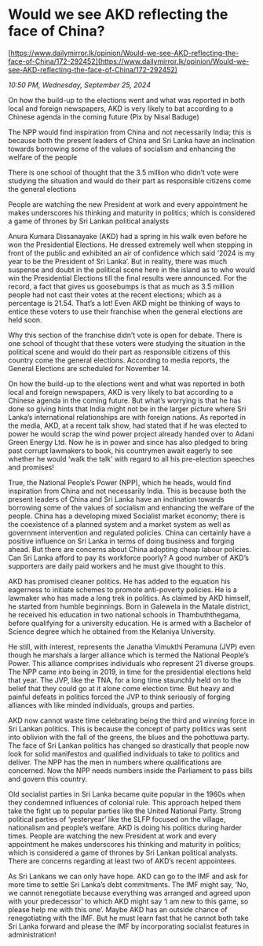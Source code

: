 # Would we see AKD reflecting the face of China?

[https://www.dailymirror.lk/opinion/Would-we-see-AKD-reflecting-the-face-of-China/172-292452](https://www.dailymirror.lk/opinion/Would-we-see-AKD-reflecting-the-face-of-China/172-292452)

*10:50 PM, Wednesday, September 25, 2024*

On how the build-up to the elections went and what was reported in both local and foreign newspapers, AKD is very likely to bat according to a Chinese agenda in the coming future (Pix by Nisal Baduge)

The NPP would find inspiration from China and not necessarily India; this is because both the present leaders of China and Sri Lanka have an inclination towards borrowing some of the values of socialism and enhancing the welfare of the people

There is one school of thought that the 3.5 million who didn’t vote were studying the situation and would do their part as responsible citizens come the general elections

People are watching the new President at work and every appointment he makes underscores his thinking and maturity in politics; which is considered a game of thrones by Sri Lankan political analysts

Anura Kumara Dissanayake (AKD) had a spring in his walk even before he won the Presidential Elections. He dressed extremely well when stepping in front of the public and exhibited an air of confidence which said ‘2024 is my year to be the President of Sri Lanka’. But in reality, there was much suspense and doubt in the political scene here in the island as to who would win the Presidential Elections till the final results were announced. For the record, a fact that gives us goosebumps is that as much as 3.5 million people had not cast their votes at the recent elections; which as a percentage is 21.54. That’s a lot! Even AKD might be thinking of ways to entice these voters to use their franchise when the general elections are held soon.

Why this section of the franchise didn’t vote is open for debate. There is one school of thought that these voters were studying the situation in the political scene and would do their part as responsible citizens of this country come the general elections. According to media reports, the General Elections are scheduled for November 14.

On how the build-up to the elections went and what was reported in both local and foreign newspapers, AKD is very likely to bat according to a Chinese agenda in the coming future. But what’s worrying is that he has done so giving hints that India might not be in the larger picture where Sri Lanka’s international relationships are with foreign nations. As reported in the media, AKD, at a recent talk show, had stated that if he was elected to power he would scrap the wind power project already handed over to Adani Green Energy Ltd. Now he is in power and since has also pledged to bring past corrupt lawmakers to book, his countrymen await eagerly to see whether he would ‘walk the talk’ with regard to all his pre-election speeches and promises!

True, the National People’s Power (NPP), which he heads, would find inspiration from China and not necessarily India. This is because both the present leaders of China and Sri Lanka have an inclination towards borrowing some of the values of socialism and enhancing the welfare of the people. China has a developing mixed Socialist market economy; there is the coexistence of a planned system and a market system as well as government intervention and regulated policies. China can certainly have a positive influence on Sri Lanka in terms of doing business and forging ahead. But there are concerns about China adopting cheap labour policies. Can Sri Lanka afford to pay its workforce poorly? A good number of AKD’s supporters are daily paid workers and he must give thought to this.

AKD has promised cleaner politics. He has added to the equation his eagerness to initiate schemes to promote anti-poverty policies. He is a lawmaker who has made a long trek in politics. As claimed by AKD himself, he started from humble beginnings. Born in Galewela in the Matale district, he received his education in two national schools in Thambuththegama, before qualifying for a university education. He is armed with a Bachelor of Science degree which he obtained from the Kelaniya University.

He still, with interest, represents the Janatha Vimukthi Peramuna (JVP) even though he marshals a larger alliance which is termed the National People’s Power. This alliance comprises individuals who represent 21 diverse groups. The NPP came into being in 2019, in time for the presidential elections held that year. The JVP, like the TNA, for a long time staunchly held on to the belief that they could go at it alone come election time. But heavy and painful defeats in politics forced the JVP to think seriously of forging alliances with like minded individuals, groups and parties.

AKD now cannot waste time celebrating being the third and winning force in Sri Lankan politics. This is because the concept of party politics was sent into oblivion with the fall of the greens, the blues and the pohottuwa party. The face of Sri Lankan politics has changed so drastically that people now look for solid manifestos and qualified individuals to take to politics and deliver. The NPP has the men in numbers where qualifications are concerned. Now the NPP needs numbers inside the Parliament to pass bills and govern this country.

Old socialist parties in Sri Lanka became quite popular in the 1960s when they condemned influences of colonial rule. This approach helped them take the fight up to popular parties like the United National Party. Strong political parties of ‘yesteryear’ like the SLFP focused on the village, nationalism and people’s welfare. AKD is doing his politics during harder times. People are watching the new President at work and every appointment he makes underscores his thinking and maturity in politics; which is considered a game of thrones by Sri Lankan political analysts. There are concerns regarding at least two of AKD’s recent appointees.

As Sri Lankans we can only have hope. AKD can go to the IMF and ask for more time to settle Sri Lanka’s debt commitments. The IMF might say, ‘No, we cannot renegotiate because everything was arranged and agreed upon with your predecessor’ to which AKD might say ‘I am new to this game, so please help me with this one’. Maybe AKD has an outside chance of renegotiating with the IMF. But he must learn fast that he cannot both take Sri Lanka forward and please the IMF by incorporating socialist features in administration!

